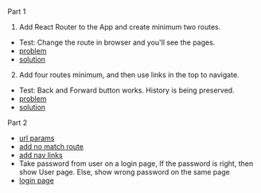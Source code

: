 Part 1

1. Add React Router to the App and create minimum two routes.
- Test: Change the route in browser and you'll see the pages. 
- [problem](https://codesandbox.io/s/react-router-install-question-x8gbd?file=/src/App.jsx)
- [solution](https://codesandbox.io/s/react-router-install-solved-hq3du)
2. Add four routes minimum, and then use links in the top to navigate.
- Test: Back and Forward button works. History is being preserved.
- [problem](https://codesandbox.io/s/react-router-link-question-pmwyc)
- [solution](https://codesandbox.io/s/react-router-link-solution-yopcb)

Part 2

- [url params](https://codesandbox.io/s/react-router-url-params-question-forked-fc3iin?file=/src/App.jsx)
- [add no match route](https://codesandbox.io/s/react-router-404-solution-rlmcj)
- [add nav links](https://codesandbox.io/s/react-router-nav-link-solution-4l6c5)
- Take password from user on a login page, If the password is right, then show User page. Else, show wrong password on the same page
- [login page](https://codesandbox.io/s/login-page-t0zw8n?file=/src/pages/Login.jsx)
